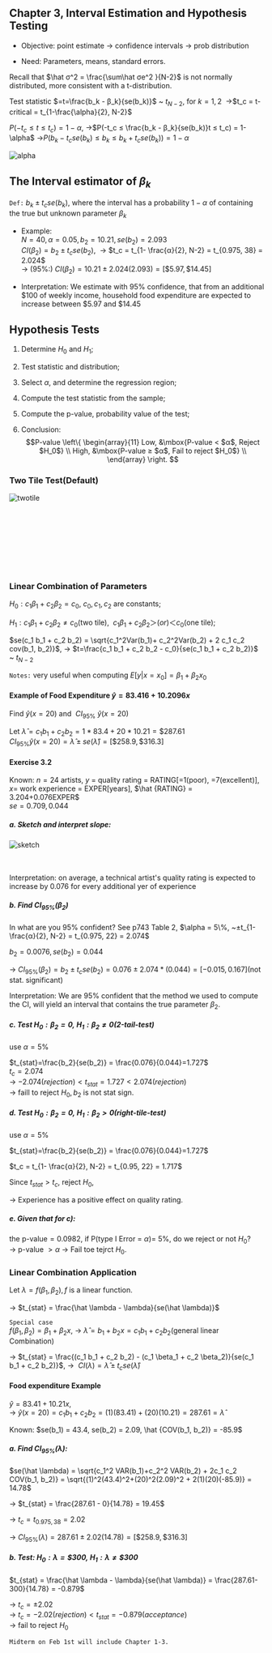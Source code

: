 Chapter 3, Interval Estimation and Hypothesis Testing     
---

* Objective: point estimate &rarr; confidence intervals &rarr; prob distribution     

* Need: Parameters, means, standard errors.     

Recall that $\hat σ^2 = \frac{\sum\hat σe^2 }{N-2}$ is not normally distributed, more consistent with a t-distribution.     

Test statistic $=t=\frac{b_k - β_k}{se(b_k)}$ ~ $t_{N-2}$, for $k=1,2~$ &rarr;$t_c = t-critical = t_{1-\frac{\alpha}{2}, N-2}$      

$P(-t_c ≤ t ≤ t_c) = 1-\alpha$, &rarr;$P(-t_c ≤ \frac{b_k - β_k}{se(b_k)}t ≤ t_c) = 1-\alpha$ &rarr;$P(b_k - t_c se(b_k) ≤ b_k ≤ b_k + t_c se(b_k)) = 1-\alpha$        

![alpha](assets/Chapter3-f47f8.png)

## The Interval estimator of $β_k$
`Def:` $b_k ± t_c se(b_k)$, where the interval has a probability $1-α$ of containing the true but unknown parameter $β_k$

* Example:     
$N=40, α=0.05, b_2 = 10.21, se(b_2)=2.093$      
$CI(β_2)= b_2 ± t_c se(b_2),~$ &rarr; $t_c = t_{1- \frac{α}{2}, N-2} = t_{0.975, 38} = 2.024$       
&rarr; (95%:) $CI(β_2)= 10.21 ± 2.024(2.093)= [\$5.97, \$14.45]$     

* Interpretation: We estimate with 95% confidence, that from an additional \$100 of weekly income, household food expenditure are expected to increase between \$5.97 and \$14.45

## Hypothesis Tests     

1. Determine $H_0$ and $H_1$;

2. Test statistic and distribution;     

3. Select $α$, and determine the regression region;     

4. Compute the test statistic from the sample;     

5. Compute the p-value, probability value of the test;     

6. Conclusion:
$$P-value \left\{
    \begin{array}{11}
        Low, &\mbox{P-value < $α$, Reject $H_0$} \\
        High, &\mbox{P-value ≥ $α$, Fail to reject $H_0$} \\
    \end{array}
  \right.
$$    


### Two Tile Test(Default)     
![twotile](assets/Chapter3-01a5b.png)

<br><br><br><br><br><br><br>     




### Linear Combination of Parameters     

$H_0: c_1 \beta_1 + c_2 \beta_2 = c_0, ~c_0, c_1,c_2$ are constants;     

$H_1: c_1 \beta_1 + c_2 \beta_2 ≠ c_0$(two tile), $~c_1 \beta_1 + c_2 \beta_2 ＞(or)＜ c_0$(one tile);     

$se(c_1 b_1 + c_2 b_2) = \sqrt{c_1^2Var(b_1)+ c_2^2Var(b_2) + 2 c_1 c_2 cov(b_1, b_2)}$, &rarr; $t=\frac{c_1 b_1 + c_2 b_2 - c_0}{se(c_1 b_1 + c_2 b_2)}$ ~ $t_{N-2}$     

`Notes:` very useful when computing $E[y|x=x_0] = \beta_1 + \beta_2 x_0$     


#### Example of Food Expenditure $\hat y = 83.416 + 10.2096x$     
Find $\hat y(x=20)$ and $~CI_{95\%}$ $\hat y(x=20)$       

Let $\hat λ = c_1 b_1 + c_2 b_2 = 1*83.4 + 20*10.21 = \$287.61$     
$CI_{95\%} \hat y(x=20)= \hat λ ± se(\hat λ)= [\$258.9, \$316.3]$     

#### Exercise 3.2
Known: $n=24$ artists, $y$ = quality rating = RATING[=1(poor), =7(excellent)], $x=$ work experience = EXPER[years], $\hat {RATING} = 3.204+0.076EXPER$     
$se = 0.709, 0.044$     

##### a. Sketch and interpret slope:  
![sketch](assets/Chapter3-00179.png)   
<br><br>     


Interpretation: on average, a technical artist's quality rating is expected to increase by 0.076 for every additional yer of experience

##### b. Find $CI_{95\%}(\beta_2)$      
In what are you 95% confident? See p743 Table 2, $\alpha = 5\%, ~±t_{1- \frac{α}{2}, N-2} = t_{0.975, 22} = 2.074$     

$b_2 =0.0076, se(b_2) = 0.044$     

&rarr; $CI_{95\%}(\beta_2) = b_2± t_c se(b_2) = 0.076 ± 2.074*(0.044) = [-0.015, 0.167]$(not stat. significant)    

Interpretation: We are 95% confident that the method we used to compute the CI, will yield an interval that contains the true parameter $\beta_2$.     

##### c. Test $H_0:\beta_2=0, ~ H_1:\beta_2≠0$(2-tail-test)     
use $\alpha = 5\%$     

$t_{stat}=\frac{b_2}{se(b_2)} = \frac{0.076}{0.044}=1.727$     
$t_c = 2.074$     
&rarr; $-2.074 (rejection)< t_{stat}=1.727 < 2.074(rejection)$     
&rarr; faill to reject $H_0, b_2$ is not stat sign.     

##### d. Test $H_0: \beta_2=0, ~ H_1:\beta_2>0$(right-tile-test)     
use $\alpha = 5\%$

$t_{stat}=\frac{b_2}{se(b_2)} = \frac{0.076}{0.044}=1.727$     

$t_c = t_{1- \frac{α}{2}, N-2} = t_{0.95, 22} = 1.717$       

Since $t_{stat} > t_c$, reject $H_0$,     

&rarr; Experience has a positive effect on quality rating.     

##### e. Given that for c):     
the p-value$=0.0982,$ if P(type I Error = $\alpha$)= $5\%$, do we reject or not $H_0?$     
&rarr; p-value $> \alpha$ &rarr; Fail toe tejrct $H_0.$     

### Linear Combination Application    

Let $\lambda = f (\beta_1, \beta_2), f$ is a linear function.     

&rarr; $t_{stat} = \frac{\hat \lambda - \lambda}{se(\hat \lambda)}$     

`Special case`     
$f (\beta_1, \beta_2) = \beta_1 + \beta_2 x$, &rarr; $\hat \lambda= b_1 + b_2 x = c_1 b_1 + c_2 b_2$(general linear Combination)    

&rarr; $t_{stat} = \frac{(c_1 b_1 + c_2 b_2) - (c_1 \beta_1 + c_2 \beta_2)}{se(c_1 b_1 + c_2 b_2)}$, &rarr; $~CI(\lambda) = \hat \lambda ± t_c se(\hat \lambda)$     

#### Food expenditure Example     
$\hat y = 83.41 + 10.21x$,      
&rarr; $\hat y(x=20) =c_1 b_1 + c_2 b_2 = (1)(83.41) + (20)(10.21) = 287.61 = \hat \lambda$     

Known: $se(b_1) = 43.4, se(b_2) = 2.09, \hat {COV(b_1, b_2)} = -85.9$

##### a. Find $CI_{95\%}(\lambda)$:     

$se(\hat \lambda) = \sqrt{c_1^2 VAR(b_1)+c_2^2 VAR(b_2) + 2c_1 c_2 COV(b_1, b_2)} = \sqrt{(1)^2(43.4)^2+(20)^2(2.09)^2 + 2(1)(20)(-85.9)} = 14.78$     

&rarr; $t_{stat} = \frac{287.61 - 0}{14.78} = 19.45$     

&rarr; $t_c = t_{0.975, 38}= 2.02$     

&rarr; $CI_{95\%}(\lambda) = 287.61 ± 2.02(14.78) = [\$258.9, \$316.3]$     

##### b. Test: $H_0:\lambda = \$300, ~H_1: \lambda ≠ \$300$     
$t_{stat} = \frac{\hat \lambda - \lambda}{se(\hat \lambda)} = \frac{287.61-300}{14.78} = -0.879$     

&rarr; $t_c = ± 2.02$     
&rarr; $t_c = -2.02 (rejection) < t_{stat}=-0.879 (acceptance)$     
&rarr; fail to reject $H_0$     


`Midterm on Feb 1st will include Chapter 1-3.`
